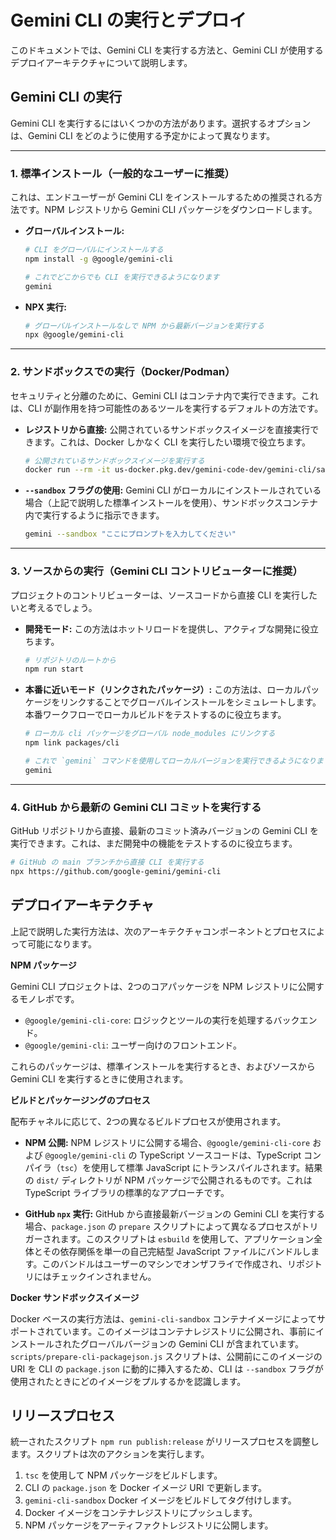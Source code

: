 # Gemini CLI の実行とデプロイ

このドキュメントでは、Gemini CLI を実行する方法と、Gemini CLI が使用するデプロイアーキテクチャについて説明します。

## Gemini CLI の実行

Gemini CLI を実行するにはいくつかの方法があります。選択するオプションは、Gemini CLI をどのように使用する予定かによって異なります。

---

### 1. 標準インストール（一般的なユーザーに推奨）

これは、エンドユーザーが Gemini CLI をインストールするための推奨される方法です。NPM レジストリから Gemini CLI パッケージをダウンロードします。

- **グローバルインストール:**

  ```bash
  # CLI をグローバルにインストールする
  npm install -g @google/gemini-cli

  # これでどこからでも CLI を実行できるようになります
  gemini
  ```

- **NPX 実行:**
  ```bash
  # グローバルインストールなしで NPM から最新バージョンを実行する
  npx @google/gemini-cli
  ```

---

### 2. サンドボックスでの実行（Docker/Podman）

セキュリティと分離のために、Gemini CLI はコンテナ内で実行できます。これは、CLI が副作用を持つ可能性のあるツールを実行するデフォルトの方法です。

- **レジストリから直接:**
  公開されているサンドボックスイメージを直接実行できます。これは、Docker しかなく CLI を実行したい環境で役立ちます。
  ```bash
  # 公開されているサンドボックスイメージを実行する
  docker run --rm -it us-docker.pkg.dev/gemini-code-dev/gemini-cli/sandbox:0.1.1
  ```
- **`--sandbox` フラグの使用:**
  Gemini CLI がローカルにインストールされている場合（上記で説明した標準インストールを使用）、サンドボックスコンテナ内で実行するように指示できます。
  ```bash
  gemini --sandbox "ここにプロンプトを入力してください"
  ```

---

### 3. ソースからの実行（Gemini CLI コントリビューターに推奨）

プロジェクトのコントリビューターは、ソースコードから直接 CLI を実行したいと考えるでしょう。

- **開発モード:**
  この方法はホットリロードを提供し、アクティブな開発に役立ちます。
  ```bash
  # リポジトリのルートから
  npm run start
  ```
- **本番に近いモード（リンクされたパッケージ）:**
  この方法は、ローカルパッケージをリンクすることでグローバルインストールをシミュレートします。本番ワークフローでローカルビルドをテストするのに役立ちます。

  ```bash
  # ローカル cli パッケージをグローバル node_modules にリンクする
  npm link packages/cli

  # これで `gemini` コマンドを使用してローカルバージョンを実行できるようになります
  gemini
  ```

---

### 4. GitHub から最新の Gemini CLI コミットを実行する

GitHub リポジトリから直接、最新のコミット済みバージョンの Gemini CLI を実行できます。これは、まだ開発中の機能をテストするのに役立ちます。

```bash
# GitHub の main ブランチから直接 CLI を実行する
npx https://github.com/google-gemini/gemini-cli
```

## デプロイアーキテクチャ

上記で説明した実行方法は、次のアーキテクチャコンポーネントとプロセスによって可能になります。

**NPM パッケージ**

Gemini CLI プロジェクトは、2つのコアパッケージを NPM レジストリに公開するモノレポです。

- `@google/gemini-cli-core`: ロジックとツールの実行を処理するバックエンド。
- `@google/gemini-cli`: ユーザー向けのフロントエンド。

これらのパッケージは、標準インストールを実行するとき、およびソースから Gemini CLI を実行するときに使用されます。

**ビルドとパッケージングのプロセス**

配布チャネルに応じて、2つの異なるビルドプロセスが使用されます。

- **NPM 公開:** NPM レジストリに公開する場合、`@google/gemini-cli-core` および `@google/gemini-cli` の TypeScript ソースコードは、TypeScript コンパイラ（`tsc`）を使用して標準 JavaScript にトランスパイルされます。結果の `dist/` ディレクトリが NPM パッケージで公開されるものです。これは TypeScript ライブラリの標準的なアプローチです。

- **GitHub `npx` 実行:** GitHub から直接最新バージョンの Gemini CLI を実行する場合、`package.json` の `prepare` スクリプトによって異なるプロセスがトリガーされます。このスクリプトは `esbuild` を使用して、アプリケーション全体とその依存関係を単一の自己完結型 JavaScript ファイルにバンドルします。このバンドルはユーザーのマシンでオンザフライで作成され、リポジトリにはチェックインされません。

**Docker サンドボックスイメージ**

Docker ベースの実行方法は、`gemini-cli-sandbox` コンテナイメージによってサポートされています。このイメージはコンテナレジストリに公開され、事前にインストールされたグローバルバージョンの Gemini CLI が含まれています。`scripts/prepare-cli-packagejson.js` スクリプトは、公開前にこのイメージの URI を CLI の `package.json` に動的に挿入するため、CLI は `--sandbox` フラグが使用されたときにどのイメージをプルするかを認識します。

## リリースプロセス

統一されたスクリプト `npm run publish:release` がリリースプロセスを調整します。スクリプトは次のアクションを実行します。

1.  `tsc` を使用して NPM パッケージをビルドします。
2.  CLI の `package.json` を Docker イメージ URI で更新します。
3.  `gemini-cli-sandbox` Docker イメージをビルドしてタグ付けします。
4.  Docker イメージをコンテナレジストリにプッシュします。
5.  NPM パッケージをアーティファクトレジストリに公開します。
